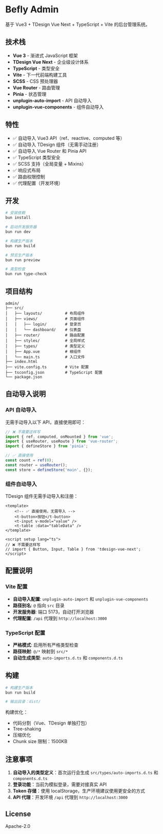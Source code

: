# Befly Admin

基于 Vue3 + TDesign Vue Next + TypeScript + Vite 的后台管理系统。

## 技术栈

-   **Vue 3** - 渐进式 JavaScript 框架
-   **TDesign Vue Next** - 企业级设计体系
-   **TypeScript** - 类型安全
-   **Vite** - 下一代前端构建工具
-   **SCSS** - CSS 预处理器
-   **Vue Router** - 路由管理
-   **Pinia** - 状态管理
-   **unplugin-auto-import** - API 自动导入
-   **unplugin-vue-components** - 组件自动导入

## 特性

-   ✅ 自动导入 Vue3 API（ref、reactive、computed 等）
-   ✅ 自动导入 TDesign 组件（无需手动注册）
-   ✅ 自动导入 Vue Router 和 Pinia API
-   ✅ TypeScript 类型安全
-   ✅ SCSS 支持（全局变量 + Mixins）
-   ✅ 响应式布局
-   ✅ 路由权限控制
-   ✅ 代理配置（开发环境）

## 开发

```bash
# 安装依赖
bun install

# 启动开发服务器
bun run dev

# 构建生产版本
bun run build

# 预览生产版本
bun run preview

# 类型检查
bun run type-check
```

## 项目结构

```
admin/
├── src/
│   ├── layouts/          # 布局组件
│   ├── views/            # 页面组件
│   │   ├── login/        # 登录页
│   │   └── dashboard/    # 仪表盘
│   ├── router/           # 路由配置
│   ├── styles/           # 全局样式
│   ├── types/            # 类型定义
│   ├── App.vue           # 根组件
│   └── main.ts           # 入口文件
├── index.html
├── vite.config.ts        # Vite 配置
├── tsconfig.json         # TypeScript 配置
└── package.json
```

## 自动导入说明

### API 自动导入

无需手动导入以下 API，直接使用即可：

```typescript
// ❌ 不需要这样写
import { ref, computed, onMounted } from 'vue';
import { useRouter, useRoute } from 'vue-router';
import { defineStore } from 'pinia';

// ✅ 直接使用
const count = ref(0);
const router = useRouter();
const store = defineStore('main', {});
```

### 组件自动导入

TDesign 组件无需手动导入和注册：

```vue
<template>
    <!-- ✅ 直接使用，无需导入 -->
    <t-button>按钮</t-button>
    <t-input v-model="value" />
    <t-table :data="tableData" />
</template>

<script setup lang="ts">
// ❌ 不需要这样写
// import { Button, Input, Table } from 'tdesign-vue-next';
</script>
```

## 配置说明

### Vite 配置

-   **自动导入配置**: `unplugin-auto-import` 和 `unplugin-vue-components`
-   **路径别名**: `@` 指向 `src` 目录
-   **开发服务器**: 端口 5173，自动打开浏览器
-   **代理配置**: `/api` 代理到 `http://localhost:3000`

### TypeScript 配置

-   **严格模式**: 启用所有严格类型检查
-   **路径映射**: `@/*` 映射到 `src/*`
-   **自动生成类型**: `auto-imports.d.ts` 和 `components.d.ts`

## 构建

```bash
# 构建生产版本
bun run build

# 输出目录：dist/
```

构建优化：

-   代码分割（Vue、TDesign 单独打包）
-   Tree-shaking
-   压缩优化
-   Chunk size 限制：1500KB

## 注意事项

1. **自动导入的类型定义**：首次运行会生成 `src/types/auto-imports.d.ts` 和 `components.d.ts`
2. **登录功能**：当前为模拟登录，需要对接真实 API
3. **Token 存储**：使用 localStorage，生产环境建议使用更安全的方式
4. **API 代理**：开发环境 `/api` 代理到 `http://localhost:3000`

## License

Apache-2.0
